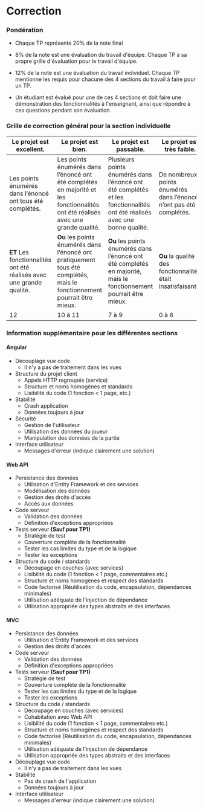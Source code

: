 # Correction

### Pondération
- Chaque TP représente 20% de la note final

- 8% de la note est une évaluation du travail d'équipe. Chaque TP à sa propre grille d'évaluation pour le travail d'équipe.

- 12% de la note est une évaluation du travail individuel. Chaque TP mentionne les requis pour chacune des 4 sections du travail à faire pour un TP.

- Un étudiant est évalué pour une de ces 4 sections et doit faire une démonstration des fonctionnalités à l'enseignant, ainsi que répondre à ces questions pendant son évaluation.

### Grille de correction général pour la section individuelle

| Le projet est excellent. | Le projet est bien. | Le projet est passable. | Le projet est très faible. |
|---|---|---|---|
| Les points énumérés dans l’énoncé ont tous été complétés. | Les points énumérés dans l’énoncé ont été complétés en majorité et les fonctionnalités ont été réalisés avec une grande qualité.| Plusieurs points énumérés dans l’énoncé ont été complétés et les fonctionnalités ont été réalisés avec une bonne qualité.| De nombreux points énumérés dans l’énoncé n’ont pas été complétés. |
| **ET** Les fonctionnalités ont été réalisés avec une grande qualité. | **Ou** les points énumérés dans l’énoncé ont pratiquement tous été complétés, mais le fonctionnement pourrait être mieux. | **Ou** les points énumérés dans l’énoncé ont été complétés en majorité, mais le fonctionnement pourrait être mieux. | **Ou** la qualité des fonctionnalités était insatisfaisante. |
| 12 | 10 à 11 | 7 à 9 | 0 à 6 |

### Information supplémentaire pour les différentes sections

#### Angular
- Découplage vue code
    - Il n'y a pas de traitement dans les vues
- Structure du projet client
    - Appels HTTP regroupés (service)
    - Structure et noms homogènes et standards
    - Lisibilité du code (1 fonction < 1 page, etc.)
- Stabilité
    - Crash application
    - Données toujours à jour
- Sécurité
    - Gestion de l'utilisateur
    - Utilisation des données du joueur
    - Manipulation des données de la partie
- Interface utilisateur
    - Messages d'erreur (indique clairement une solution)

#### Web API
- Persistance des données
    - Utilisation d'Entity Framework et des services
    - Modélisation des données
    - Gestion des droits d'accès
    - Accès aux données
- Code serveur
    - Validation des données
    - Définition d'exceptions appropriées
- Tests serveur **(Sauf pour TP1)**
    - Stratégie de test
    - Couverture complète de la fonctionnalité
    - Tester les cas limites du type et de la logique
    - Tester les exceptions
- Structure du code / standards
    - Découpage en couches (avec services)
    - Lisibilité du code (1 fonction < 1 page, commentaires etc.)
    - Structure et noms homogènes et respect des standards
    - Code factorisé (Réutilisation du code, encapsulation, dépendances minimales)
    - Utilisation adéquate de l'injection de dépendance
    - Utilisation appropriée des types abstraits et des interfaces

#### MVC
- Persistance des données
    - Utilisation d'Entity Framework et des services
    - Gestion des droits d'accès
- Code serveur
    - Validation des données
    - Définition d'exceptions appropriées
- Tests serveur **(Sauf pour TP1)**
    - Stratégie de test
    - Couverture complète de la fonctionnalité
    - Tester les cas limites du type et de la logique
    - Tester les exceptions
- Structure du code / standards
    - Découpage en couches (avec services)
    - Cohabitation avec Web API
    - Lisibilité du code (1 fonction < 1 page, commentaires etc.)
    - Structure et noms homogènes et respect des standards
    - Code factorisé (Réutilisation du code, encapsulation, dépendances minimales)
    - Utilisation adéquate de l'injection de dépendance
    - Utilisation appropriée des types abstraits et des interfaces
- Découplage vue code
    - Il n'y a pas de traitement dans les vues
- Stabilité
    - Pas de crash de l'application
    - Données toujours à jour
- Interface utilisateur
    - Messages d'erreur (indique clairement une solution)





